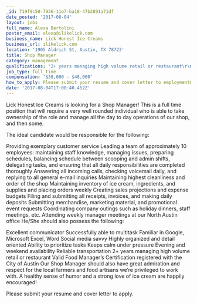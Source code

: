 ```yaml
---
_id: 719f9c50-7936-11e7-ba18-47b2891a71df
date_posted: '2017-08-04'
layout: jobs
full_name: Alexa Bertolini
poster_email: alexa@ilikelick.com
business_name: Lick Honest Ice Creams
business_url: ilikelick.com
location: '1905 Aldrich St, Austin, TX 78723'
title: Shop Manager
category: management
qualifications: "2+ years managing high volume retail or restaurant\r\nValid Food Manager’s Certification registered with the City of Austin"
job_type: full_time
compensation: '$38,000 - $48,000'
how_to_apply: Please submit your resume and cover letter to employment@ilikelick.com
date: '2017-08-04T17:00:40.452Z'
---
```

Lick Honest Ice Creams is looking for a Shop Manager! This is a full time position that will require a very well rounded individual who is able to take ownership of the role and manage all the day to day operations of our shop, and then some.

The ideal candidate would be responsible for the following:

Providing exemplary customer service
Leading a team of approximately 10 employees: maintaining staff knowledge, managing issues, preparing schedules, balancing schedule between scooping and admin shifts, delegating tasks, and ensuring that all daily responsibilities are completed thoroughly
Answering all incoming calls, checking voicemail daily, and replying to all general e-mail inquiries
Maintaining highest cleanliness and order of the shop
Maintaining inventory of ice cream, ingredients, and supplies and placing orders weekly
Creating sales projections and expense budgets
Filing and submitting all receipts, invoices, and making daily deposits
Submitting merchandise, marketing material, and promotional event requests
Coordinating company outings such as holiday dinners, staff meetings, etc.
Attending weekly manager meetings at our North Austin office
He/She should also possess the following:

Excellent communicator
Successfully able to multitask
Familiar in Google, Microsoft Excel, Word
Social media savvy
Highly organized and detail oriented
Ability to prioritize tasks
Keeps calm under pressure
Evening and weekend availability
Reliable transportation
2+ years managing high volume retail or restaurant
Valid Food Manager’s Certification registered with the City of Austin
Our Shop Manager should also have great admiration and respect for the local farmers and food artisans we’re privileged to work with. A healthy sense of humor and a strong love of ice cream are happily encouraged!

Please submit your resume and cover letter to apply.

